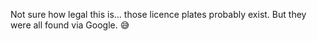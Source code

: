 Not sure how legal this is... those licence plates probably exist. But they were all found via Google. :sweat_smile:
